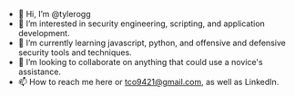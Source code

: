 - 👋 Hi, I’m @tylerogg
- 👀 I’m interested in security engineering, scripting, and application development.
- 🌱 I’m currently learning javascript, python, and offensive and defensive security tools and techniques.
- 💞️ I’m looking to collaborate on anything that could use a novice's assistance.
- 📫 How to reach me here or tco9421@gmail.com, as well as LinkedIn.

<!---
tylerogg/tylerogg is a ✨ special ✨ repository because its `README.md` (this file) appears on your GitHub profile.
You can click the Preview link to take a look at your changes.
--->
